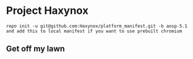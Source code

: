 Project Haxynox
===============

	repo init -u git@github.com:Haxynox/platform_manifest.git -b aosp-5.1
	and add this to local manifest if you want to use prebuilt chromium


Get off my lawn
---------------
